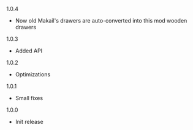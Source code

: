 1.0.4
- Now old Makail's drawers are auto-converted into this mod wooden drawers

1.0.3
- Added API

1.0.2
- Optimizations

1.0.1
- Small fixes

1.0.0
- Init release
